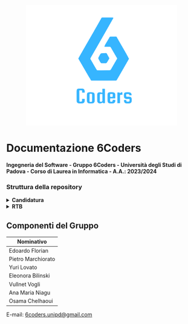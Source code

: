 <p align="center">
  <img width="400" src="img/sei.png">
</p>


# Documentazione 6Coders

**Ingegneria del Software - Gruppo 6Coders - Università degli Studi di Padova - Corso di Laurea in Informatica - A.A.: 2023/2024**

### Struttura della repository

<details>
<summary><b>Candidatura</b></summary>

- [Candidatura V1.0](https://github.com/6Coders/6coders.github.io/blob/main/Candidatura/6Coders_Candidatura_1.0.pdf)
- [Dichiarazione degli impegni V2.0](https://github.com/6Coders/6coders.github.io/blob/main/Candidatura/6Coders_DichiarazioneImpegni_2.0.pdf)
- [Valutazione Capitolati V1.0](https://github.com/6Coders/6coders.github.io/blob/main/Candidatura/6Coders_ValutazioneCapitolati_1.0.pdf)
</details>
<details>
<summary><b>RTB</b></summary>
</details>

## Componenti del Gruppo

| Nominativo           |
| --------------------|
| Edoardo Florian      |
| Pietro Marchiorato   |
| Yuri Lovato          |
| Eleonora Bilinski    |
| Vullnet Vogli        |
| Ana Maria Niagu      |
| Osama Chelhaoui      |

E-mail: 6coders.unipd@gmail.com
